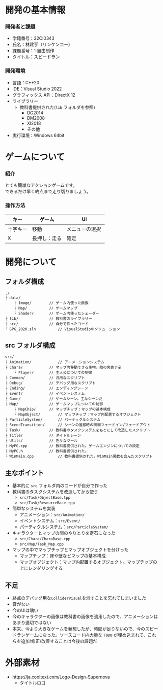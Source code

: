 # 開発の基本情報

### 開発者と課題

* 学籍番号：22CI0343
* 氏名：林建亨（リンケンコー）
* 課題番号：1.自由制作
* タイトル：スピードラン

### 開発環境

* 言語：C++20
* IDE：Visual Studio 2022
* グラフィックス API：DirectX 12
* ライブラリー
	* 教科書提供された(`lib` フォルダを参照)
		* DG2014
		* DM2008
		* XI2018
		* その他
* 実行環境：Windows 64bit

# ゲームについて

### 紹介

とても簡単なアクションゲームです。<br />
できるだけ早く終点まで走り切りましょう。

### 操作方法

| キー         | ゲーム       | UI          |
| ----------- | ----------- | ----------- |
| 十字キー     | 移動 　　     | メニューの選択 |
| X       　　| 長押し：走る   | 確定 　　　　　|

# 開発について

## フォルダ構成

```
./
├ data/
	├ Image/		// ゲーム内使った画像
	├ Map/			// ゲームマップ
	└ Shader/		// ゲーム内使ったシェーダー
├ lib/				// 教科書のライブラリー
├ src/				// 自分で作ったコード
└ GPG_2020.sln			// VisualStudioのソリューション
```

## src フォルダ構成

```
src/
├ Animation/			// アニメーションシステム
├ Chara/			// マップ内移動できる生物。敵の実装予定
	└ Player/		// 主人公についての制御
├ Common/			// 汎用なスクリプト
├ Debug/			// デバッグ用なスクリプト
├ Ending/			// エンディングシーン
├ Event/			// イベントシステム
├ Game/				// ゲームシーン。主なシーンだ
├ Map/				// ゲームマップについての制御
	├ MapChip/		// マップチップ：マップの基本構成
	└ MapObject/		// マップチップ：マップ内配置するオブジェクト
├ ParticleSystem/		// パーティクルシステム
├ SceneTransition/		// シーンの遷移時の画面フェードイン/フェードアウト
├ Task/				// 教科書のタスクシステムをもとにして改造したスクリプト
├ Title/			// タイトルシーン
├ Utils/			// 色々なツール
├ MyPG.cpp			// 教科書提供された。ゲームエンジンについての設定
├ MyPG.h			// 教科書提供された。
└ WinMain.cpp			// 教科書提供された。WinMain関数を含んだスクリプト
```

## 主なポイント

* 基本的に `src` フォルダ内のコードが自分で作った
* 教科書のタスクシステムを改造してから使う
	* `src/Task/ObjectBase.tpp`
	* `src/Task/ResourceBase.tpp`
* 簡単なシステムを実装
	* アニメーション：`src/Animation/`
	* イベントシステム：`src/Event/`
	* パーティクルシステム：`src/ParticleSystem/`
* キャラクターとマップの間のやりとりを定石になった
	* `src/Chara/CharaBase.cpp`
	* `src/Map/Task_Map.cpp`
* マップの中でマップチップとマップオブジェクトを分けった
	* マップチップ：床や壁などマップの基本構成
	* マップオブジェクト：マップ内配置するオブジェクト。マップチップの上にレンダリングする

## 不足

* 終点のデバッグ用な`ColliderVisual`を消すことを忘れてしまいました
* 音がない
* 今のUIは醜い
* 今のキャラクターの画像は教科書の画像を流用したので、アニメーションはあまり適切ではない
* 本来、今より大きなゲームを発想したが、時間が足りないので、今のスピードランゲームになった。ソースコード内大量な `TODO` が埋め込まれて、これらを追加/修正/改善することは今後の課題だ

# 外部素材

* https://ja.cooltext.com/Logo-Design-Supernova
	* タイトルロゴ